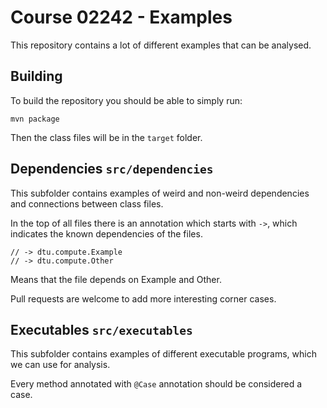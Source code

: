 # Course 02242 - Examples

This repository contains a lot of different examples that can be analysed. 

## Building

To build the repository you should be able to simply run:

```
mvn package
```

Then the class files will be in the `target` folder.

## Dependencies `src/dependencies`

This subfolder contains examples of weird and non-weird dependencies and connections between class files.

In the top of all files there is an annotation which starts 
with `->`, which indicates the known dependencies of the files.

```
// -> dtu.compute.Example
// -> dtu.compute.Other
```

Means that the file depends on Example and Other.

Pull requests are welcome to add more interesting corner cases. 

## Executables `src/executables`

This subfolder contains examples of different executable programs, which we can use for analysis.

Every method annotated with `@Case` annotation should be considered a case.

